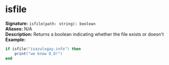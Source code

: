 # isfile
**Signature:** `isfile(path: string): boolean` <br>
**Aliases:** N/A <br>
**Description:** Returns a boolean indicating whether the file exists or doesn't <br>
**Example:**
```lua
if isfile("isazulxgay.info") then
	print("we know O_O!")
end
```
